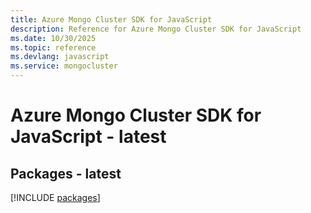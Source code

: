 ```yaml
---
title: Azure Mongo Cluster SDK for JavaScript
description: Reference for Azure Mongo Cluster SDK for JavaScript
ms.date: 10/30/2025
ms.topic: reference
ms.devlang: javascript
ms.service: mongocluster
---
```

# Azure Mongo Cluster SDK for JavaScript - latest
## Packages - latest
[!INCLUDE [packages](mongo-cluster-index.md)]